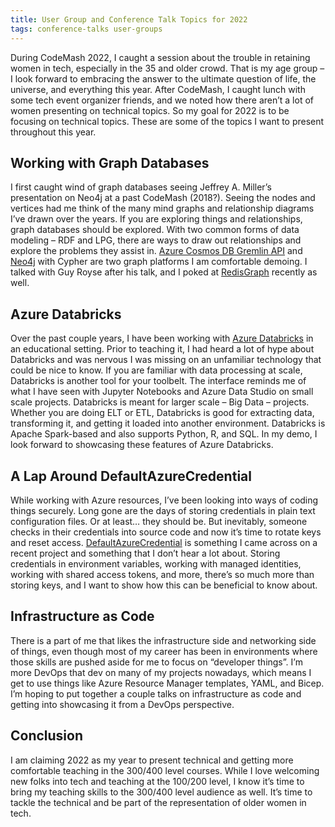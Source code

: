 ```yaml
---
title: User Group and Conference Talk Topics for 2022
tags: conference-talks user-groups
---
```


During CodeMash 2022, I caught a session about the trouble in retaining women in tech, especially in the 35 and older crowd. That is my age group – I look forward to embracing the answer to the ultimate question of life, the universe, and everything this year. After CodeMash, I caught lunch with some tech event organizer friends, and we noted how there aren’t a lot of women presenting on technical topics. So my goal for 2022 is to be focusing on technical topics. These are some of the topics I want to present throughout this year.

## Working with Graph Databases

I first caught wind of graph databases seeing Jeffrey A. Miller’s presentation on Neo4j at a past CodeMash (2018?). Seeing the nodes and vertices had me think of the many mind graphs and relationship diagrams I’ve drawn over the years. If you are exploring things and relationships, graph databases should be explored. With two common forms of data modeling – RDF and LPG, there are ways to draw out relationships and explore the problems they assist in. [Azure Cosmos DB Gremlin API](https://docs.microsoft.com/en-us/azure/cosmos-db/graph/graph-introduction) and [Neo4j](https://neo4j.com/) with Cypher are two graph platforms I am comfortable demoing. I talked with Guy Royse after his talk, and I poked at [RedisGraph](https://redis.com/modules/redis-graph/) recently as well.

## Azure Databricks

Over the past couple years, I have been working with [Azure Databricks](https://azure.microsoft.com/en-us/services/databricks/) in an educational setting. Prior to teaching it, I had heard a lot of hype about Databricks and was nervous I was missing on an unfamiliar technology that could be nice to know. If you are familiar with data processing at scale, Databricks is another tool for your toolbelt. The interface reminds me of what I have seen with Jupyter Notebooks and Azure Data Studio on small scale projects. Databricks is meant for larger scale – Big Data – projects. Whether you are doing ELT or ETL, Databricks is good for extracting data, transforming it, and getting it loaded into another environment. Databricks is Apache Spark-based and also supports Python, R, and SQL. In my demo, I look forward to showcasing these features of Azure Databricks.

## A Lap Around DefaultAzureCredential

While working with Azure resources, I’ve been looking into ways of coding things securely. Long gone are the days of storing credentials in plain text configuration files. Or at least… they should be. But inevitably, someone checks in their credentials into source code and now it’s time to rotate keys and reset access. [DefaultAzureCredential](https://docs.microsoft.com/en-us/dotnet/api/azure.identity.defaultazurecredential?view=azure-dotnet) is something I came across on a recent project and something that I don’t hear a lot about. Storing credentials in environment variables, working with managed identities, working with shared access tokens, and more, there’s so much more than storing keys, and I want to show how this can be beneficial to know about.

## Infrastructure as Code

There is a part of me that likes the infrastructure side and networking side of things, even though most of my career has been in environments where those skills are pushed aside for me to focus on “developer things”. I’m more DevOps that dev on many of my projects nowadays, which means I get to use things like Azure Resource Manager templates, YAML, and Bicep. I’m hoping to put together a couple talks on infrastructure as code and getting into showcasing it from a DevOps perspective.

## Conclusion

I am claiming 2022 as my year to present technical and getting more comfortable teaching in the 300/400 level courses. While I love welcoming new folks into tech and teaching at the 100/200 level, I know it’s time to bring my teaching skills to the 300/400 level audience as well. It’s time to tackle the technical and be part of the representation of older women in tech.
